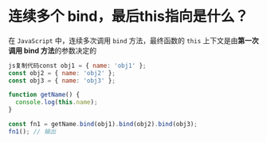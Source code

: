 # 连续多个 bind，最后this指向是什么？
#### 
在 `JavaScript` 中，连续多次调用 `bind` 方法，最终函数的 `this` 上下文是由**第一次调用 bind 方法**的参数决定的

```javascript
js复制代码const obj1 = { name: 'obj1' };
const obj2 = { name: 'obj2' };
const obj3 = { name: 'obj3' };

function getName() {
  console.log(this.name);
}

const fn1 = getName.bind(obj1).bind(obj2).bind(obj3);
fn1(); // 输出

```
